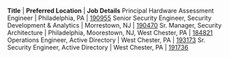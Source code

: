 **Title**  |  **Preferred Location**  | **Job Details**
Principal Hardware Assessment Engineer | Philadelphia, PA | [190955](https://jobs.comcast.com/job-190955-principal-hardware-assessment-engineer-in-philadelphia-pa-telecommunications)
Senior Security Engineer, Security Development & Analytics | Morrestown, NJ | [190470](https://jobs.comcast.com/job-190470-senior-security-engineer-security-development-analytics-in-moorestown-nj-technology-it)
Sr. Manager, Security Architecture | Philadelphia, Moorestown, NJ, West Chester, PA | [184821](https://jobs.comcast.com/job-184821-sr-manager-security-architecture-in-philadelphia-pa-telecommunications)
Operations Engineer, Active Directory | West Chester, PA | [193173](https://jobs.comcast.com/job-193173-operations-engineer-active-directory-in-west-chester-pa-telecommunications)
Sr. Security Engineer, Active Directory | West Chester, PA | [191736](https://jobs.comcast.com/job-191736-sr-security-engineer-active-directory-in-west-chester-pa-telecommunications)
